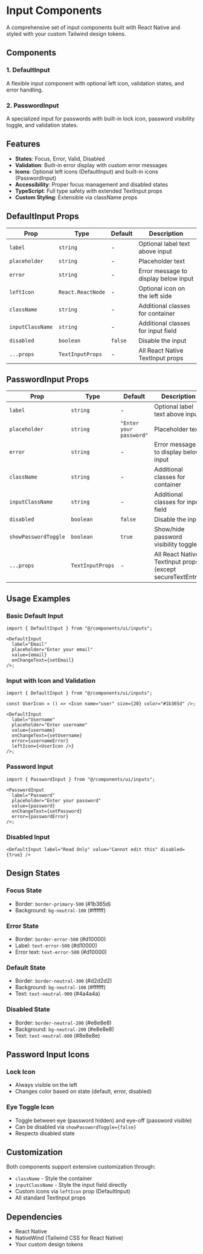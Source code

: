 # Input Components

A comprehensive set of input components built with React Native and styled with your custom Tailwind design tokens.

## Components

### 1. DefaultInput

A flexible input component with optional left icon, validation states, and error handling.

### 2. PasswordInput

A specialized input for passwords with built-in lock icon, password visibility toggle, and validation states.

## Features

- **States**: Focus, Error, Valid, Disabled
- **Validation**: Built-in error display with custom error messages
- **Icons**: Optional left icons (DefaultInput) and built-in icons (PasswordInput)
- **Accessibility**: Proper focus management and disabled states
- **TypeScript**: Full type safety with extended TextInput props
- **Custom Styling**: Extensible via className props

## DefaultInput Props

| Prop             | Type              | Default | Description                          |
| ---------------- | ----------------- | ------- | ------------------------------------ |
| `label`          | `string`          | -       | Optional label text above input      |
| `placeholder`    | `string`          | -       | Placeholder text                     |
| `error`          | `string`          | -       | Error message to display below input |
| `leftIcon`       | `React.ReactNode` | -       | Optional icon on the left side       |
| `className`      | `string`          | -       | Additional classes for container     |
| `inputClassName` | `string`          | -       | Additional classes for input field   |
| `disabled`       | `boolean`         | `false` | Disable the input                    |
| `...props`       | `TextInputProps`  | -       | All React Native TextInput props     |

## PasswordInput Props

| Prop                 | Type             | Default                 | Description                                               |
| -------------------- | ---------------- | ----------------------- | --------------------------------------------------------- |
| `label`              | `string`         | -                       | Optional label text above input                           |
| `placeholder`        | `string`         | `"Enter your password"` | Placeholder text                                          |
| `error`              | `string`         | -                       | Error message to display below input                      |
| `className`          | `string`         | -                       | Additional classes for container                          |
| `inputClassName`     | `string`         | -                       | Additional classes for input field                        |
| `disabled`           | `boolean`        | `false`                 | Disable the input                                         |
| `showPasswordToggle` | `boolean`        | `true`                  | Show/hide password visibility toggle                      |
| `...props`           | `TextInputProps` | -                       | All React Native TextInput props (except secureTextEntry) |

## Usage Examples

### Basic Default Input

```tsx
import { DefaultInput } from "@/components/ui/inputs";

<DefaultInput
  label="Email"
  placeholder="Enter your email"
  value={email}
  onChangeText={setEmail}
/>;
```

### Input with Icon and Validation

```tsx
import { DefaultInput } from "@/components/ui/inputs";

const UserIcon = () => <Icon name="user" size={20} color="#1b365d" />;

<DefaultInput
  label="Username"
  placeholder="Enter username"
  value={username}
  onChangeText={setUsername}
  error={usernameError}
  leftIcon={<UserIcon />}
/>;
```

### Password Input

```tsx
import { PasswordInput } from "@/components/ui/inputs";

<PasswordInput
  label="Password"
  placeholder="Enter your password"
  value={password}
  onChangeText={setPassword}
  error={passwordError}
/>;
```

### Disabled Input

```tsx
<DefaultInput label="Read Only" value="Cannot edit this" disabled={true} />
```

## Design States

### Focus State

- Border: `border-primary-500` (#1b365d)
- Background: `bg-neutral-100` (#ffffff)

### Error State

- Border: `border-error-500` (#d10000)
- Label: `text-error-500` (#d10000)
- Error text: `text-error-500` (#d10000)

### Default State

- Border: `border-neutral-300` (#d2d2d2)
- Background: `bg-neutral-100` (#ffffff)
- Text: `text-neutral-900` (#4a4a4a)

### Disabled State

- Border: `border-neutral-200` (#e8e8e8)
- Background: `bg-neutral-200` (#e8e8e8)
- Text: `text-neutral-600` (#8e8e8e)

## Password Input Icons

### Lock Icon

- Always visible on the left
- Changes color based on state (default, error, disabled)

### Eye Toggle Icon

- Toggle between eye (password hidden) and eye-off (password visible)
- Can be disabled via `showPasswordToggle={false}`
- Respects disabled state

## Customization

Both components support extensive customization through:

- `className` - Style the container
- `inputClassName` - Style the input field directly
- Custom icons via `leftIcon` prop (DefaultInput)
- All standard TextInput props

## Dependencies

- React Native
- NativeWind (Tailwind CSS for React Native)
- Your custom design tokens
